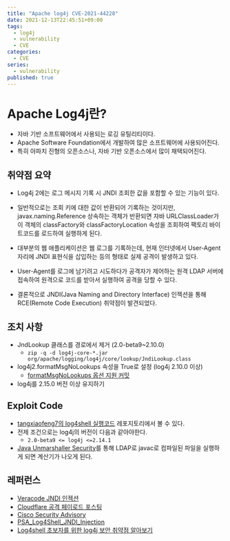 ```yaml
---
title: "Apache log4j CVE-2021-44228"
date: 2021-12-13T22:45:51+09:00
tags:
  - log4j
  - vulnerability
  - CVE
categories:
  - CVE
series:
  - vulnerability
published: true
---
```


# Apache Log4j란?
- 자바 기반 소프트웨어에서 사용되는 로깅 유틸리티이다.
- Apache Software Foundation에서 개발하여 많은 소프트웨어에 사용되어진다.
- 특히 아파치 진형의 오픈소스나, 자바 기반 오픈소스에서 많이 채택되어진다.

## 취약점 요약

- Log4j 2에는 로그 메시지 기록 시 JNDI 조회한 값을 포함할 수 있는 기능이 있다.

- 일반적으로는 조회 키에 대한 값이 반환되어 기록하는 것이지만, javax.naming.Reference 상속하는 객체가 반환되면 자바 URLClassLoader가 이 객체의 classFactory와 classFactoryLocation 속성을 조회하여 팩토리 바이트코드를 로드하여 실행하게 된다.

- 대부분의 웹 애플리케이션은 웹 로그를 기록하는데, 현재 인터넷에서 User-Agent 자리에 JNDI 표현식을 삽입하는 등의 형태로 실제 공격이 발생하고 있다.

- User-Agent를 로그에 남기려고 시도하다가 공격자가 제어하는 원격 LDAP 서버에 접속하여 원격으로 코드를 받아서 실행하여 공격을 당할 수 있다.

- 결론적으로 JNDI(Java Naming and Directory Interface) 인젝션을 통해 RCE(Remote Code Execution) 취약점이 발견되었다.

## 조치 사항

- JndLookup 클래스를 경로에서 제거 (2.0-beta9~2.10.0)
    - `zip -q -d log4j-core-*.jar org/apache/logging/log4j/core/lookup/JndiLookup.class`
- log4j2.formatMsgNoLookups 속성을 True로 설정 (log4j 2.10.0 이상)
    - [formatMsgNoLookups 옵션 지원 커밋](https://github.com/apache/logging-log4j2/commit/dd18e9b21009055e226daf5b233c92b6a17934ca)
- log4j를 2.15.0 버전 이상 유지하기

## Exploit Code

- [tangxiaofeng7의 log4shell 실행코드](https://github.com/tangxiaofeng7/CVE-2021-44228-Apache-Log4j-Rce) 레포지토리에서 볼 수 있다.
- 전제 조건으로는 log4j의 버전이 다음과 같아야한다.
    - `2.0-beta9 <= log4j <=2.14.1`
- [Java Unmarshaller Security](https://github.com/mbechler/marshalsec)를 통해 LDAP로 javac로 컴파일된 파일을 실행하게 되면 계산기가 나오게 된다.

## 레퍼런스

- [Veracode JNDI 인젝션](https://www.veracode.com/blog/research/exploiting-jndi-injections-java)
- [Cloudflare 공격 페이로드 포스팅](https://blog.cloudflare.com/actual-cve-2021-44228-payloads-captured-in-the-wild)
- [Cisco Security Advisory](https://tools.cisco.com/security/center/content/CiscoSecurityAdvisory/cisco-sa-apache-log4j-qRuKNEbd)
- [PSA_Log4Shell_JNDI_Injection](https://mbechler.github.io/2021/12/10/PSA_Log4Shell_JNDI_Injection/)
- [Log4shell 초보자를 위한 log4j 보안 취약점 알아보기](https://cselabnotes.com/kr/2021/12/12/210/)